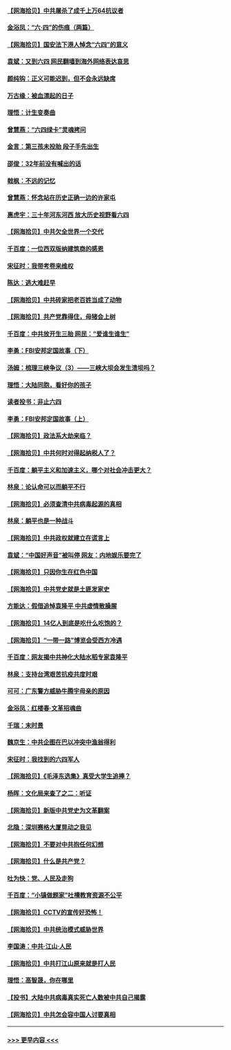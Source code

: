 #### [【网海拾贝】中共屠杀了成千上万64抗议者](../pages/nsc993/n13002713.md?t=06080701) 
#### [金浴凤：“六·四”的伤痕（两篇）](../pages/nsc993/n13001719.md?t=06080701) 
#### [【网海拾贝】国安法下港人悼念“六四”的意义](../pages/nsc993/n13001039.md?t=06080701) 
#### [袁斌：又到六四 网民翻墙到海外网络表达哀思](../pages/nsc993/n13000995.md?t=06080701) 
#### [颜纯钩：正义可能迟到，但不会永远缺席](../pages/nsc993/n13000920.md?t=06080701) 
#### [万古缘：被血漂起的日子](../pages/nsc993/n13000914.md?t=06080701) 
#### [理悟：计生变奏曲](../pages/nsc993/n13000414.md?t=06080701) 
#### [曾慧燕：“六四绿卡”灵魂拷问](../pages/nsc993/n13000277.md?t=06080701) 
#### [金言：第三孩未投胎 段子手先出生](../pages/nsc993/n13000215.md?t=06080701) 
#### [邵俊：32年前没有喊出的话](../pages/nsc993/n13000181.md?t=06080701) 
#### [戟枫：不远的记忆](../pages/nsc993/n13000121.md?t=06080701) 
#### [曾慧燕：怀念站在历史正确一边的许家屯](../pages/nsc993/n13000073.md?t=06080701) 
#### [惠虎宇：三十年河东河西 放大历史视野看六四](../pages/nsc993/n13000018.md?t=06080701) 
#### [【网海拾贝】中共欠全世界一个交代](../pages/nsc993/n12998706.md?t=06080701) 
#### [千百度：一位西双版纳建筑商的感恩](../pages/nsc993/n12998487.md?t=06080701) 
#### [宋征时：我带考卷来维权](../pages/nsc993/n12994088.md?t=06080701) 
#### [陈达：逃大难赶早](../pages/nsc993/n12993569.md?t=06080701) 
#### [【网海拾贝】中共砖家把老百姓当成了动物](../pages/nsc993/n12993483.md?t=06080701) 
#### [【网海拾贝】共产党靠得住，母猪会上树](../pages/nsc993/n12990730.md?t=06080701) 
#### [千百度：中共放开生三胎 网民：“爱谁生谁生”](../pages/nsc993/n12990644.md?t=06080701) 
#### [李勇：FBI安邦定国故事（下）](../pages/nsc993/n12987854.md?t=06080701) 
#### [汤姆：梳理三峡争议（3）——三峡大坝会发生溃坝吗？](../pages/nsc993/n12989806.md?t=06080701) 
#### [理悟：大陆同胞，看好你的孩子](../pages/nsc993/n12989778.md?t=06080701) 
#### [读者投书：非止六四](../pages/nsc993/n12989673.md?t=06080701) 
#### [李勇：FBI安邦定国故事（上）](../pages/nsc993/n12987749.md?t=06080701) 
#### [【网海拾贝】政法系大劫来临？](../pages/nsc993/n12987596.md?t=06080701) 
#### [【网海拾贝】中共何时对得起纳税人了？](../pages/nsc993/n12985578.md?t=06080701) 
#### [千百度：躺平主义和加速主义，哪个对社会冲击更大？](../pages/nsc993/n12985512.md?t=06080701) 
#### [林泉：论认命可以而躺平不行](../pages/nsc993/n12985505.md?t=06080701) 
#### [【网海拾贝】必须查清中共病毒起源的真相](../pages/nsc993/n12984276.md?t=06080701) 
#### [林泉：躺平也是一种战斗](../pages/nsc993/n12984194.md?t=06080701) 
#### [【网海拾贝】中共政权就建立在谎言上](../pages/nsc993/n12981880.md?t=06080701) 
#### [袁斌：“中国好声音”被叫停 网友：内地娱乐要完了](../pages/nsc993/n12981826.md?t=06080701) 
#### [【网海拾贝】只因你生在红色中国](../pages/nsc993/n12979096.md?t=06080701) 
#### [【网海拾贝】中共党史就是土匪发家史](../pages/nsc993/n12976478.md?t=06080701) 
#### [方能达：假借追悼袁隆平 中共虚情散臊腥](../pages/nsc993/n12976396.md?t=06080701) 
#### [【网海拾贝】14亿人到底是吃什么吃饱的？](../pages/nsc993/n12974125.md?t=06080701) 
#### [【网海拾贝】“一带一路”博览会受西方冷遇](../pages/nsc993/n12971787.md?t=06080701) 
#### [千百度：网友揭中共神化大陆水稻专家袁隆平](../pages/nsc993/n12971733.md?t=06080701) 
#### [林泉：支持台湾艰苦抗疫共度时艰](../pages/nsc993/n12971350.md?t=06080701) 
#### [可可：广东警方威胁牛腾宇母亲的原因](../pages/nsc993/n12971100.md?t=06080701) 
#### [金浴凤：红楼春·文革招魂曲](../pages/nsc993/n12970354.md?t=06080701) 
#### [千瑞：末时景](../pages/nsc993/n12970337.md?t=06080701) 
#### [魏京生：中共企图在巴以冲突中渔翁得利](../pages/nsc993/n12970286.md?t=06080701) 
#### [宋征时：我找到的六四军人](../pages/nsc993/n12970213.md?t=06080701) 
#### [【网海拾贝】《毛泽东选集》真受大学生追捧？](../pages/nsc993/n12968779.md?t=06080701) 
#### [杨晖：文化局来查了之二：听证](../pages/nsc993/n12966528.md?t=06080701) 
#### [【网海拾贝】新版中共党史为文革翻案](../pages/nsc993/n12967526.md?t=06080701) 
#### [北隐：深圳赛格大厦晃动之我见](../pages/nsc993/n12967393.md?t=06080701) 
#### [【网海拾贝】不要对中共抱任何幻想](../pages/nsc993/n12965222.md?t=06080701) 
#### [【网海拾贝】什么是共产党？](../pages/nsc993/n12962781.md?t=06080701) 
#### [吐为快：党、人民及走狗](../pages/nsc993/n12962747.md?t=06080701) 
#### [千百度：“小镇做题家”吐槽教育资源不公平](../pages/nsc993/n12962705.md?t=06080701) 
#### [【网海拾贝】CCTV的宣传好恐怖！](../pages/nsc993/n12959984.md?t=06080701) 
#### [【网海拾贝】中共统治模式威胁世界](../pages/nsc993/n12957622.md?t=06080701) 
#### [李国涛：中共‧江山‧人民](../pages/nsc993/n12957502.md?t=06080701) 
#### [【网海拾贝】中共打江山原来就是打人民](../pages/nsc993/n12954345.md?t=06080701) 
#### [理悟：高智晟，你在哪里](../pages/nsc993/n12953115.md?t=06080701) 
#### [【投书】大陆中共病毒真实死亡人数被中共自己揭露](../pages/nsc993/n12953050.md?t=06080701) 
#### [【网海拾贝】中共怎会容中国人讨要真相](../pages/nsc993/n12952161.md?t=06080701) 

----
#### [ >>> 更早内容 <<< ](../indexes/nsc993-earlier.md)
